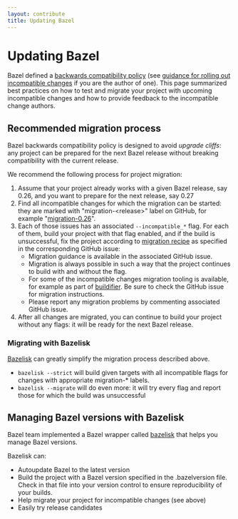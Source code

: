 ```yaml
---
layout: contribute
title: Updating Bazel
---
```


# Updating Bazel

Bazel defined a [backwards compatibility policy](https://docs.bazel.build/backward-compatibility.html)
(see [guidance for rolling out incompatible changes](https://www.bazel.build/breaking-changes-guide.html) if you are the author of one).
This page summarized best practices on how to test and migrate your project with upcoming incompatible
changes and how to provide feedback to the incompatible change authors.


## Recommended migration process

Bazel backwards compatibility policy is designed to avoid _upgrade cliffs_:
any project can be prepared for the next Bazel release without breaking compatibility with the current release.

We recommend the following process for project migration:


1. Assume that your project already works with a given Bazel release, say 0.26, and you want to prepare
   for the next release, say 0.27
2. Find all incompatible changes for which the migration can be started: they are marked with 
   "migration-\<release\>" label on GitHub, for example "[migration-0.26](https://github.com/bazelbuild/bazel/issues?utf8=%E2%9C%93&q=label%3Amigration-0.26+)".
3. Each of those issues has an associated `--incompatible_*` flag. For each of them, build your project 
   with that flag enabled, and if the build is unsuccessful, fix the project according to
   [migration recipe](https://docs.bazel.build/backward-compatibility.html#incompatible-changes-and-migration-recipes) as specified in the corresponding GitHub issue:
    *   Migration guidance is available in the associated GitHub issue.
    *   Migration is always possible in such a way that the project continues to build with and without the flag.
    *   For some of the incompatible changes migration tooling is available, for example as part of [buildifier](https://github.com/bazelbuild/buildtools/releases). Be sure to check the GitHub issue for migration instructions.
    *   Please report any migration problems by commenting associated GitHub issue.
4. After all changes are migrated, you can continue to build your project without any flags:
   it will be ready for the next Bazel release.


### Migrating with Bazelisk

[Bazelisk](https://github.com/bazelbuild/bazelisk) can 
greatly simplify the migration process described above.

*   `bazelisk --strict` will build given targets with all incompatible flags for changes with appropriate migration-* labels.
*   `bazelisk --migrate` will do even more: it will try every flag and report those for which the build was unsuccessful


## Managing Bazel versions with Bazelisk

Bazel team implemented a Bazel wrapper called [bazelisk](https://github.com/bazelbuild/bazelisk) that helps you
manage Bazel versions.

Bazelisk can:
*   Autoupdate Bazel to the latest version
*   Build the project with a Bazel version specified in the .bazelversion file. Check in that file into your version control to ensure reproducibility of your builds.
*   Help migrate your project for incompatible changes (see above)
*   Easily try release candidates
